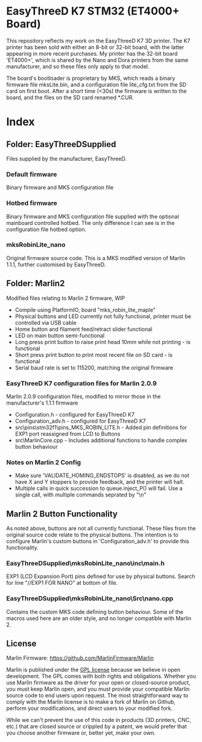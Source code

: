 # EasyThreeD K7 STM32 (ET4000+ Board)
This repository reflects my work on the EasyThreeD K7 3D printer.
The K7 printer has been sold with either an 8-bit or 32-bit board, with the latter appearing in more recent purchases. My printer has the 32-bit board 'ET4000+', which is shared by the Nano and Dora printers from the same manufacturer, and so these files only apply to that model.

The board's bootloader is proprietary by MKS, which reads a binary firmware file mksLite.bin, and a configuration file lite_cfg.txt from the SD card on first boot. After a short time (<30s) the firmware is written to the board, and the files on the SD card renamed *.CUR.

# Index

## Folder: EasyThreeDSupplied
Files supplied by the manufacturer, EasyThreeD.
### Default firmware
Binary firmware and MKS configuration file
### Hotbed firmware
Binary firmware and MKS configuration file supplied with the optional mainboard controlled hotbed. The only difference I can see is in the configuration file hotbed option.
### mksRobinLite_nano
Original firmware source code. This is a MKS modified version of Marlin 1.1.1, further customised by EasyThreeD.

## Folder: Marlin2
Modified files relating to Marlin 2 firmware, WIP
- Compile using PlatformIO, board "mks_robin_lite_maple"
- Physical buttons and LED currently not fully functional, printer must be controlled via USB cable
- Home button and filament feed/retract slider functional
- LED on main button semi-functional
- Long press print button to raise print head 10mm while not printing - is functional
- Short press print button to print most recent file on SD card - is functional
- Serial baud rate is set to 115200, matching the original firmware
### EasyThreeD K7 configuration files for Marlin 2.0.9
Marlin 2.0.9 configuration files, modified to mirror those in the manufacturer's 1.1.1 firmware
- Configuration.h - configured for EasyThreeD K7
- Configuration_adv.h - configured for EasyThreeD K7
- src\pins\stm32f1\pins_MKS_ROBIN_LITE.h - Added pin definitions for EXP1 port reassigned from LCD to Buttons
- src\MarlinCore.cpp - Includes additional functions to handle complex button behaviour

### Notes on Marlin 2 Config
- Make sure 'VALIDATE_HOMING_ENDSTOPS' is disabled, as we do not have X and Y stoppers to provide feedback, and the printer will halt.
- Multiple calls in quick succession to queue.inject_P() will fail. Use a single call, with multiple commands seprated by "\n"

## Marlin 2 Button Functionality
As noted above, buttons are not all currently functional. These files from the original source code relate to the physical buttons. The intention is to configure Marlin's custom buttons in 'Configuration_adv.h' to provide this functionality.

### EasyThreeDSupplied\mksRobinLite_nano\inc\main.h
EXP1 (LCD Expansion Port) pins defined for use by physical buttons. Search for line "//EXP1 FOR NANO" at bottom of file.

### EasyThreeDSupplied\mksRobinLite_nano\Src\nano.cpp
Contains the custom MKS code defining button behaviour. Some of the macros used here are an older style, and no longer compatible with Marlin 2.



## License
Marlin Firmware: https://github.com/MarlinFirmware/Marlin

Marlin is published under the [GPL license](https://github.com/COPYING.md) because we believe in open development. The GPL comes with both rights and obligations. Whether you use Marlin firmware as the driver for your open or closed-source product, you must keep Marlin open, and you must provide your compatible Marlin source code to end users upon request. The most straightforward way to comply with the Marlin license is to make a fork of Marlin on Github, perform your modifications, and direct users to your modified fork.

While we can't prevent the use of this code in products (3D printers, CNC, etc.) that are closed source or crippled by a patent, we would prefer that you choose another firmware or, better yet, make your own.

